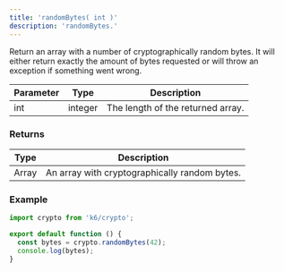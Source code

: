 ```yaml
---
title: 'randomBytes( int )'
description: 'randomBytes.'
---
```


Return an array with a number of cryptographically random bytes. It will either return exactly the amount of bytes requested or will throw an exception if something went wrong.

| Parameter | Type    | Description                       |
| --------- | ------- | --------------------------------- |
| int       | integer | The length of the returned array. |

### Returns

| Type  | Description                                   |
| ----- | --------------------------------------------- |
| Array | An array with cryptographically random bytes. |

### Example

<CodeGroup labels={[]}>

```javascript
import crypto from 'k6/crypto';

export default function () {
  const bytes = crypto.randomBytes(42);
  console.log(bytes);
}
```

</CodeGroup>
